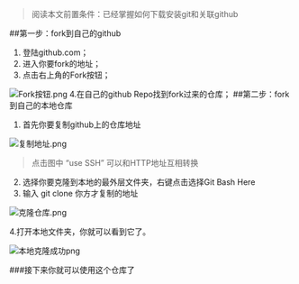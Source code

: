 > 阅读本文前置条件：已经掌握如何下载安装git和关联github

##第一步：fork到自己的github
1. 登陆github.com；
2. 进入你要fork的地址；
3. 点击右上角的Fork按钮；

![Fork按钮.png](http://upload-images.jianshu.io/upload_images/126870-4e7765cfbe95f242.png?imageMogr2/auto-orient/strip%7CimageView2/2/w/1240)
4.在自己的github Repo找到fork过来的仓库；
##第二步：fork到自己的本地仓库
1. 首先你要复制github上的仓库地址

![复制地址.png](http://upload-images.jianshu.io/upload_images/126870-5acd203c74bb4381.png?imageMogr2/auto-orient/strip%7CimageView2/2/w/1240)


> 点击图中 “use SSH” 可以和HTTP地址互相转换

2. 选择你要克隆到本地的最外层文件夹，右键点击选择Git Bash Here
3. 输入 git clone 你方才复制的地址

![克隆仓库.png](http://upload-images.jianshu.io/upload_images/126870-be5e86572e009256.png?imageMogr2/auto-orient/strip%7CimageView2/2/w/1240)

4.打开本地文件夹，你就可以看到它了。

![本地克隆成功png](http://upload-images.jianshu.io/upload_images/126870-35304daa7023fb2d.png?imageMogr2/auto-orient/strip%7CimageView2/2/w/1240)

###接下来你就可以使用这个仓库了